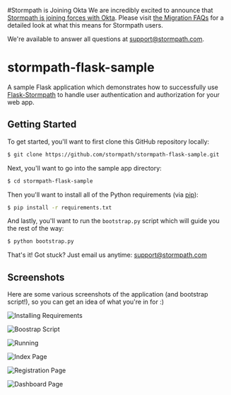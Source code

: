 #Stormpath is Joining Okta
We are incredibly excited to announce that [Stormpath is joining forces with Okta](https://stormpath.com/blog/stormpaths-new-path?utm_source=github&utm_medium=readme&utm-campaign=okta-announcement). Please visit [the Migration FAQs](https://stormpath.com/oktaplusstormpath?utm_source=github&utm_medium=readme&utm-campaign=okta-announcement) for a detailed look at what this means for Stormpath users.

We're available to answer all questions at [support@stormpath.com](mailto:support@stormpath.com).

# stormpath-flask-sample

A sample Flask application which demonstrates how to successfully use
[Flask-Stormpath](https://github.com/stormpath/stormpath-flask) to handle
user authentication and authorization for your web app.


## Getting Started

To get started, you'll want to first clone this GitHub repository locally:

```bash
$ git clone https://github.com/stormpath/stormpath-flask-sample.git
```

Next, you'll want to go into the sample app directory:

```bash
$ cd stormpath-flask-sample
```

Then you'll want to install all of the Python requirements (via
[pip](http://pip.readthedocs.org/en/latest/)):

```bash
$ pip install -r requirements.txt
```

And lastly, you'll want to run the `bootstrap.py` script which will guide you
the rest of the way:

```bash
$ python bootstrap.py
```

That's it!  Got stuck?  Just email us anytime:
[support@stormpath.com](mailto:support@stormpath.com)


## Screenshots

Here are some various screenshots of the application (and bootstrap script!), so
you can get an idea of what you're in for :)

![Installing Requirements](https://github.com/stormpath/stormpath-flask-sample/raw/master/assets/installing-requirements.png)

![Boostrap Script](https://github.com/stormpath/stormpath-flask-sample/raw/master/assets/bootstrap.png)

![Running](https://github.com/stormpath/stormpath-flask-sample/raw/master/assets/running.png)

![Index Page](https://github.com/stormpath/stormpath-flask-sample/raw/master/assets/index-page.png)

![Registration Page](https://github.com/stormpath/stormpath-flask-sample/raw/master/assets/registration-page.png)

![Dashboard Page](https://github.com/stormpath/stormpath-flask-sample/raw/master/assets/dashboard-page.png)
